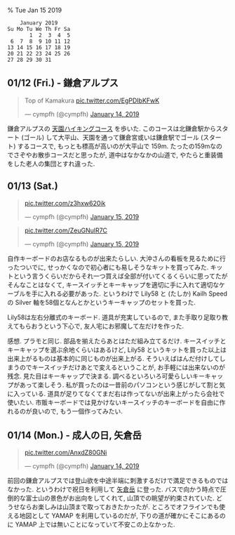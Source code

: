 % Tue Jan 15 2019

```
    January 2019      
Su Mo Tu We Th Fr Sa  
       1  2  3  4  5  
 6  7  8  9 10 11 12  
13 14 15 16 17 18 19  
20 21 22 23 24 25 26  
27 28 29 30 31        
```

## 01/12 (Fri.) - 鎌倉アルプス

<blockquote class="twitter-tweet" data-lang="en"><p lang="in" dir="ltr">Top of Kamakura <a href="https://t.co/EgPDIbKFwK">pic.twitter.com/EgPDIbKFwK</a></p>&mdash; cympfh (@cympfh) <a href="https://twitter.com/cympfh/status/1084728619526582273?ref_src=twsrc%5Etfw">January 14, 2019</a></blockquote>
<script async src="https://platform.twitter.com/widgets.js" charset="utf-8"></script>

鎌倉アルプスの [天園ハイキングコース](https://yamap.co.jp/activity/2964722) を歩いた.
このコースは北鎌倉駅からスタート (ゴール) して大平山、天園を通って鎌倉宮或いは鎌倉駅でゴール (スタート) するコースで,
もっとも標高が高いのが大平山で 159m.
たったの159mなのでさぞやお散歩コースだと思ったが, 道中はなかなかの山道で, やたらと重装備をした老人の集団とすれ違った.

## 01/13 (Sat.)

<blockquote class="twitter-tweet" data-lang="en"><p lang="und" dir="ltr"><a href="https://t.co/z3hxw620ik">pic.twitter.com/z3hxw620ik</a></p>&mdash; cympfh (@cympfh) <a href="https://twitter.com/cympfh/status/1085030265280315392?ref_src=twsrc%5Etfw">January 15, 2019</a></blockquote>
<script async src="https://platform.twitter.com/widgets.js" charset="utf-8"></script>

<blockquote class="twitter-tweet" data-lang="en"><p lang="und" dir="ltr"><a href="https://t.co/ZeuGNulR7C">pic.twitter.com/ZeuGNulR7C</a></p>&mdash; cympfh (@cympfh) <a href="https://twitter.com/cympfh/status/1085028791741702144?ref_src=twsrc%5Etfw">January 15, 2019</a></blockquote>
<script async src="https://platform.twitter.com/widgets.js" charset="utf-8"></script>

自作キーボードのお店なるものが出来たらしい.
大沖さんの看板を見るために行ったついでに, せっかくなので初心者にも易しそうなキットを買ってみた.
キットという言うくらいだからそれ一つ買えば全部が付いてくるくらいに思ってたがそんなことはなくて,
キースイッチとキーキャップを適切に手に入れて適切なケーブルを手に入れる必要があった.
というわけで Lily58 と (たしか) Kailh Speed の Silver 軸を58個となんとかというキーキャップのセットを買った.

Lily58は左右分離式のキーボード.
道具が充実しているので, また手取り足取り教えてもらおうという下心で, 友人宅にお邪魔して左だけを作った.

感想.
プラモと同じ. 部品を揃えたらあとはただ組み立てるだけ.
キースイッチとキーキャップを選ぶ余地くらいはあるけど, Lily58 というキットを買った以上は出来上がるものは基本的に同じものが出来上がる.
そういえばはんだ付けしてしまうのでキースイッチだけあとで変えるということが, お手軽には出来ないのが残念.
見た目はキーキャップで決まる.
調べるといろいろ可愛らしいキーキャップがあって楽しそう.
私が買ったのは一昔前のパソコンという感じがして割と気に入っている.
道具が足りてなくてまだ右は作ってないが出来上がったら会社で使いたい.
市販キーボードでは見かけないキースイッチのキーボードを自由に作れるのが良いので, もう一個作ってみたい.

## 01/14 (Mon.) - 成人の日, 矢倉岳

<blockquote class="twitter-tweet" data-lang="en"><p lang="und" dir="ltr"><a href="https://t.co/AnxdZ80GNi">pic.twitter.com/AnxdZ80GNi</a></p>&mdash; cympfh (@cympfh) <a href="https://twitter.com/cympfh/status/1084699688345907200?ref_src=twsrc%5Etfw">January 14, 2019</a></blockquote>
<script async src="https://platform.twitter.com/widgets.js" charset="utf-8"></script>

前回の鎌倉アルプスでは登山欲を中途半端に刺激するだけで満足できるものではなかった.
というわけで祝日を利用して [矢倉岳](https://yamap.co.jp/activity/2986402) に登った.
バスで向かう時点で圧倒的な富士山の景色がお出向をしてくれて, 山頂での眺望が約束されていた.
どうせならお楽しみは山頂まで取っておきたかったが.
ところでオフラインでも使える地図として YAMAP を利用しているのだが,
下りの道が確かにそこにあるのに YAMAP 上では無いことになっていて不安この上なかった.
